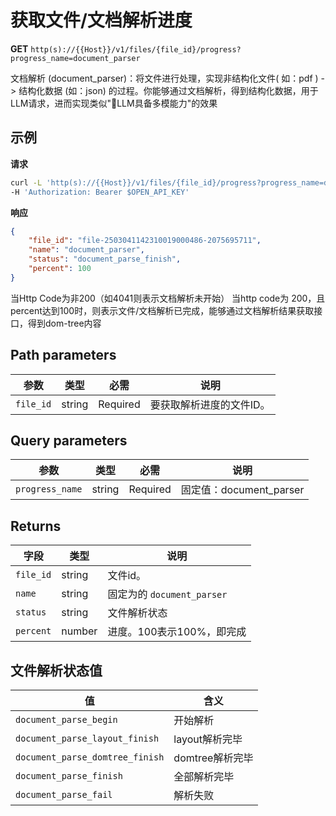 # 获取文件/文档解析进度

**GET** `http(s)://{{Host}}/v1/files/{file_id}/progress?progress_name=document_parser`

文档解析 (document_parser)：将文件进行处理，实现非结构化文件( 如：pdf ) -> 结构化数据 (如：json) 的过程。你能够通过文档解析，得到结构化数据，用于LLM请求，进而实现类似\"LLM具备多模能力\"的效果

## 示例

**请求**
```bash
curl -L 'http(s)://{{Host}}/v1/files/{file_id}/progress?progress_name=document_parser' \
-H 'Authorization: Bearer $OPEN_API_KEY'
```

**响应**
```json
{
    "file_id": "file-2503041142310019000486-2075695711",
    "name": "document_parser",
    "status": "document_parse_finish",
    "percent": 100
}
```

当Http Code为非200（如4041则表示文档解析未开始）
当http code为 200，且percent达到100时，则表示文件/文档解析已完成，能够通过文档解析结果获取接口，得到dom-tree内容

## Path parameters

| 参数 | 类型 | 必需 | 说明 |
|-----|------|------|------|
| `file_id` | string | Required | 要获取解析进度的文件ID。 |

## Query parameters

| 参数 | 类型 | 必需 | 说明 |
|-----|------|------|------|
| `progress_name` | string | Required | 固定值：document_parser |

## Returns

| 字段 | 类型 | 说明 |
|-----|------|------|
| `file_id` | string | 文件id。 |
| `name` | string | 固定为的 `document_parser` |
| `status` | string | 文件解析状态 |
| `percent` | number | 进度。100表示100%，即完成 |

## 文件解析状态值

| 值 | 含义 |
|---|-----|
| `document_parse_begin` | 开始解析 |
| `document_parse_layout_finish` | layout解析完毕 |
| `document_parse_domtree_finish` | domtree解析完毕 |
| `document_parse_finish` | 全部解析完毕 |
| `document_parse_fail` | 解析失败 |
